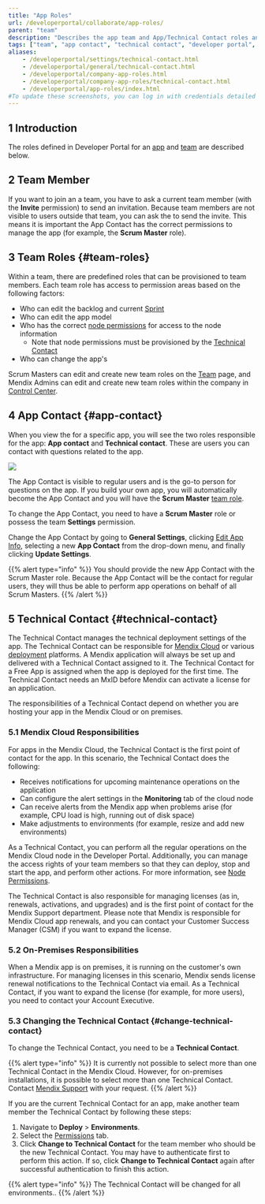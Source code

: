 ```yaml
---
title: "App Roles"
url: /developerportal/collaborate/app-roles/
parent: "team"
description: "Describes the app team and App/Technical Contact roles and permissions within the Mendix Platform."
tags: ["team", "app contact", "technical contact", "developer portal", "role", "permissions"]
aliases:
    - /developerportal/settings/technical-contact.html
    - /developerportal/general/technical-contact.html
    - /developerportal/company-app-roles.html
    - /developerportal/company-app-roles/technical-contact.html
    - /developerportal/app-roles/index.html
#To update these screenshots, you can log in with credentials detailed in How to Update Screenshots Using Team Apps.
---
```


## 1 Introduction

The roles defined in Developer Portal for an [app](/developerportal/#my-apps) and [team](/developerportal/collaborate/team/) are described below.

## 2 Team Member

If you want to join an a team, you have to ask a current team member (with the **Invite** permission) to send an invitation. Because team members are not visible to users outside that team, you can ask the  to send the invite. This means it is important the App Contact has the correct permissions to manage the app (for example, the **Scrum Master** role).

## 3 Team Roles {#team-roles}

Within a team, there are predefined roles that can be provisioned to team members. Each team role has access to permission areas based on the following factors:

* Who can edit the backlog and current [Sprint](/developerportal/collaborate/stories/)
* Who can edit the app model
* Who has the correct [node permissions](/developerportal/deploy/node-permissions/) for access to the node information
	* Note that node permissions must be provisioned by the [Technical Contact](#technical-contact)
* Who can change the app's 

Scrum Masters can edit and create new team roles on the [Team](/developerportal/collaborate/team/) page, and Mendix Admins can edit and create new team roles within the company in [Control Center](/developerportal/control-center/).

## 4 App Contact {#app-contact}

When you view the  for a specific app, you will see the two roles responsible for the app: **App contact** and **Technical contact**. These are users you can contact with questions related to the app.

![](/attachments/developerportal/collaborate//team/app-roles/app-roles.png)

The App Contact is visible to regular users and is the go-to person for questions on the app. If you build your own app, you will automatically become the App Contact and you will have the **Scrum Master** [team role](#team-roles). 

To change the App Contact, you need to have a **Scrum Master** role or possess the team **Settings** permission.

Change the App Contact by going to **General Settings**, clicking [Edit App Info](/developerportal/collaborate/general-settings/#editing), selecting a new **App Contact** from the drop-down menu, and finally clicking **Update Settings**.

{{% alert type="info" %}}
You should provide the new App Contact with the Scrum Master role. Because the App Contact will be the contact for regular users, they will thus be able to perform app operations on behalf of all Scrum Masters.
{{% /alert %}}

## 5 Technical Contact {#technical-contact}

The Technical Contact manages the technical deployment settings of the app. The Technical Contact can be responsible for [Mendix Cloud](/developerportal/deploy/mendix-cloud-deploy/) or various [deployment](/developerportal/deploy/) platforms. A Mendix application will always be set up and delivered with a Technical Contact assigned to it. The Technical Contact for a Free App is assigned when the app is deployed for the first time. The Technical Contact needs an MxID before Mendix can activate a license for an application.

The responsibilities of a Technical Contact depend on whether you are hosting your app in the Mendix Cloud or on premises.

### 5.1 Mendix Cloud Responsibilities

For apps in the Mendix Cloud, the Technical Contact is the first point of contact for the app. In this scenario, the Technical Contact does the following:

* Receives notifications for upcoming maintenance operations on the application
* Can configure the alert settings in the **Monitoring** tab of the cloud node
* Can receive alerts from the Mendix app when problems arise (for example, CPU load is high, running out of disk space)
* Make adjustments to environments (for example, resize and add new environments) 

As a Technical Contact, you can perform all the regular operations on the Mendix Cloud node in the Developer Portal. Additionally, you can manage the access rights of your team members so that they can deploy, stop and start the app, and perform other actions. For more information, see [Node Permissions](/developerportal/deploy/node-permissions/).

The Technical Contact is also responsible for managing licenses (as in, renewals, activations, and upgrades) and is the first point of contact for the Mendix Support department. Please note that Mendix is responsible for Mendix Cloud app renewals, and you can contact your Customer Success Manager (CSM) if you want to expand the license.

### 5.2 On-Premises Responsibilities

When a Mendix app is on premises, it is running on the customer's own infrastructure. For managing licenses in this scenario, Mendix sends license renewal notifications to the Technical Contact via email. As a Technical Contact, if you want to expand the license (for example, for more users), you need to contact your Account Executive.

### 5.3 Changing the Technical Contact {#change-technical-contact}

To change the Technical Contact, you need to be a **Technical Contact**.

{{% alert type="info" %}}
It is currently not possible to select more than one Technical Contact in the Mendix Cloud. However, for on-premises installations, it is possible to select more than one Technical Contact. Contact [Mendix Support](https://support.mendix.com) with your request.
{{% /alert %}}

If you are the current Technical Contact for an app, make another team member the Technical Contact by following these steps:

1. Navigate to **Deploy** > **Environments**.
2. Select the [Permissions](/developerportal/deploy/environments/#permissions) tab.
3.  Click **Change to Technical Contact** for the team member who should be the new Technical Contact. You may have to authenticate first to perform this action. If so, click **Change to Technical Contact** again after successful authentication to finish this action.

{{% alert type="info" %}}
The Technical Contact will be changed for all environments..
{{% /alert %}}
